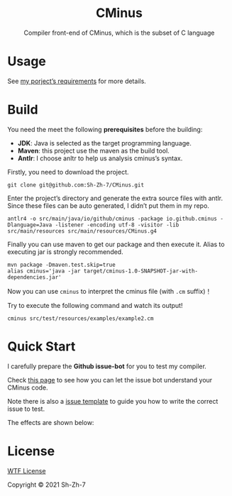 <h1 align="center">CMinus</h1>

<p align="center">Compiler front-end of CMinus, which is the subset of C language</p>

# Usage

See [my porject’s requirements](doc/) for more details.



# Build

You need the meet the following **prerequisites** before the building:

- **JDK**: Java is selected as the target programming language.
- **Maven**: this project use the maven as the build tool.
- **Antlr**: I choose anltr to help us analysis cminus’s syntax.

Firstly, you need to download the project.

```
git clone git@github.com:Sh-Zh-7/CMinus.git
```

Enter the project’s directory and generate the extra source files with antlr. Since these files can be auto generated, I didn’t put them in my repo.

```
antlr4 -o src/main/java/io/github/cminus -package io.github.cminus -Dlanguage=Java -listener -encoding utf-8 -visitor -lib src/main/resources src/main/resources/CMinus.g4
```

Finally you can use maven to get our package and then execute it. Alias to executing jar is strongly recommended.

```
mvn package -Dmaven.test.skip=true
alias cminus='java -jar target/cminus-1.0-SNAPSHOT-jar-with-dependencies.jar'
```

Now you can use `cminus` to interpret the cminus file (with `.cm` suffix)！

Try to execute the following command and watch its output!

```
cminus src/test/resources/examples/example2.cm
```



# Quick Start

I carefully prepare the **Github issue-bot** for you to test my compiler.

Check [this page](https://github.com/Sh-Zh-7/CMinus/issues) to see how you can let the issue bot understand your CMinus code.

Note there is also a [issue template](https://github.com/Sh-Zh-7/CMinus/issues/new/choose) to guide you how to write the correct issue to test.

The effects are shown below:



# License

[WTF License](LICENSE)

Copyright © 2021 Sh-Zh-7
